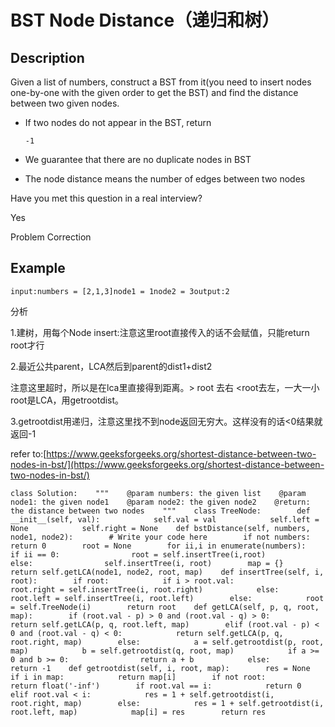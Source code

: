 # BST Node Distance（递归和树）

## Description

Given a list of numbers, construct a BST from it\(you need to insert nodes one-by-one with the given order to get the BST\) and find the distance between two given nodes.

* If two nodes do not appear in the BST, return

  `-1`

* We guarantee that there are no duplicate nodes in BST
* The node distance means the number of edges between two nodes

Have you met this question in a real interview?

Yes

Problem Correction

## Example

```text
input:numbers = [2,1,3]node1 = 1node2 = 3output:2
```

分析

1.建树，用每个Node insert:注意这里root直接传入的话不会赋值，只能return root才行

2.最近公共parent，LCA然后到parent的dist1+dist2

注意这里超时，所以是在lca里直接得到距离。&gt; root 去右 &lt;root去左，一大一小root是LCA，用getrootdist。

3.getrootdist用递归，注意这里找不到node返回无穷大。这样没有的话&lt;0结果就返回-1

refer to:[https://www.geeksforgeeks.org/shortest-distance-between-two-nodes-in-bst/](https://www.geeksforgeeks.org/shortest-distance-between-two-nodes-in-bst/)

```text
class Solution:    """    @param numbers: the given list    @param node1: the given node1    @param node2: the given node2    @return: the distance between two nodes    """    class TreeNode:        def __init__(self, val):            self.val = val            self.left = None            self.right = None    def bstDistance(self, numbers, node1, node2):        # Write your code here        if not numbers:            return 0        root = None        for ii,i in enumerate(numbers):            if ii == 0:                root = self.insertTree(i,root)            else:                self.insertTree(i, root)        map = {}        return self.getLCA(node1, node2, root, map)    def insertTree(self, i, root):        if root:            if i > root.val:                root.right = self.insertTree(i, root.right)            else:                root.left = self.insertTree(i, root.left)        else:            root = self.TreeNode(i)        return root    def getLCA(self, p, q, root, map):        if (root.val - p) > 0 and (root.val - q) > 0:            return self.getLCA(p, q, root.left, map)        elif (root.val - p) < 0 and (root.val - q) < 0:            return self.getLCA(p, q, root.right, map)        else:            a = self.getrootdist(p, root, map)            b = self.getrootdist(q, root, map)            if a >= 0 and b >= 0:                return a + b            else:                return -1    def getrootdist(self, i, root, map):        res = None        if i in map:            return map[i]        if not root:            return float('-inf')        if root.val == i:            return 0        elif root.val < i:            res = 1 + self.getrootdist(i, root.right, map)        else:            res = 1 + self.getrootdist(i, root.left, map)            map[i] = res        return res
```

